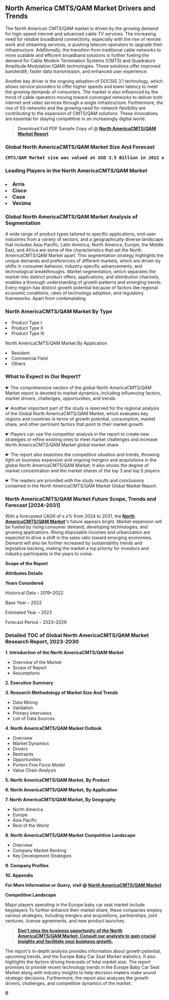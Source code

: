<p> <h2>North America CMTS/QAM Market Drivers and Trends</h2><p>The North American CMTS/QAM market is driven by the growing demand for high-speed internet and advanced cable TV services. The increasing need for reliable broadband connectivity, especially with the rise of remote work and streaming services, is pushing telecom operators to upgrade their infrastructure. Additionally, the transition from traditional cable networks to more scalable and efficient broadband solutions is further fueling the demand for Cable Modem Termination Systems (CMTS) and Quadrature Amplitude Modulation (QAM) technologies. These solutions offer improved bandwidth, faster data transmission, and enhanced user experience.</p><p>Another key driver is the ongoing adoption of DOCSIS 3.1 technology, which allows service providers to offer higher speeds and lower latency to meet the growing demands of consumers. The market is also influenced by the trend of cable operators moving toward converged networks to deliver both internet and video services through a single infrastructure. Furthermore, the rise of 5G networks and the growing need for network flexibility are contributing to the expansion of CMTS/QAM solutions. These innovations are essential for staying competitive in an increasingly digital world.</p></p><blockquote id="" class=""><strong>Download Full PDF Sample Copy of @&nbsp;<a href="https://www.verifiedmarketreports.com/download-sample/?rid=729892&utm_source=GitHub-Jan&utm_medium=260" target="_blank">North AmericaCMTS/QAM Market Report</a>&nbsp;&nbsp;</strong></blockquote><h3 id="" class=""><strong>Global&nbsp;North AmericaCMTS/QAM Market Size And Forecast</strong></h3><pre class="reader-text-block__code-block"><strong>CMTS/QAM Market size was valued at USD 3.5 Billion in 2022 and is projected to reach USD 5.2 Billion by 2030, growing at a CAGR of 6.5% from 2024 to 2030.</strong></pre><h3 id="" class="">Leading Players in the&nbsp;North AmericaCMTS/QAM Market</h3><h3 class=""></Li><Li>Arris</Li><Li> Cisco</Li><Li> Casa</Li><Li> Vecima</h3><h3 id="" class="">Global&nbsp;North AmericaCMTS/QAM Market Analysis of Segmentation</h3><p id="" class="">A wide range of product types tailored to specific applications, end-user industries from a variety of sectors, and a geographically diverse landscape that includes Asia-Pacific, Latin America, North America, Europe, the Middle East, and Africa are some of the characteristics that set the North AmericaCMTS/QAM Market apart. This segmentation strategy highlights the unique demands and preferences of different markets, which are driven by shifts in consumer behavior, industry-specific advancements, and technological breakthroughs. Market segmentation, which separates the market into distinct product offers, applications, and distribution channels, enables a thorough understanding of growth patterns and emerging trends. Every region has distinct growth potential because of factors like regional economic conditions, rates of technology adoption, and regulatory frameworks. Apart from contemplating</p><h3 id="" class="">North AmericaCMTS/QAM Market&nbsp;By Type</h3><p></Li><Li>Product Type I</Li><Li> Product Type II</Li><Li> Product Type III</p><div class="" data-test-id=""><p>North AmericaCMTS/QAM Market&nbsp;By Application</p></div><p class=""></Li><Li>Resident</Li><Li> Commercial Field</Li><Li> Others</p><div class="" data-test-id=""><h3><span class="">What to Expect in Our Report?</span></h3></div><div class="" data-test-id=""><p><span class="">☛ The comprehensive section of the global North AmericaCMTS/QAM Market report is devoted to market dynamics, including influencing factors, market drivers, challenges, opportunities, and trends.</span></p></div><div class="" data-test-id=""><p><span class="">☛ Another important part of the study is reserved for the regional analysis of the Global North AmericaCMTS/QAM Market, which evaluates key regions and countries in terms of growth potential, consumption, market share, and other pertinent factors that point to their market growth.</span></p></div><div class="" data-test-id=""><p><span class="">☛ Players can use the competitor analysis in the report to create new strategies or refine existing ones to meet market challenges and increase North AmericaCMTS/QAM Market global market share.</span></p></div><div class="" data-test-id=""><p><span class="">☛ The report also examines the competitive situation and trends, throwing light on business expansion and ongoing mergers and acquisitions in the global North AmericaCMTS/QAM Market. It also shows the degree of market concentration and the market shares of the top 3 and top 5 players.</span></p></div><div class="" data-test-id=""><p><span class="">☛ The readers are provided with the study results and conclusions contained in the North AmericaCMTS/QAM Market Global Market Report.</span></p></div><div class="" data-test-id=""><h3><span class="">North AmericaCMTS/QAM Market Future Scope, Trends and Forecast [2024-2031]</span></h3></div><div class="" data-test-id=""><p><span class="">With a forecasted CAGR of x.x% from 2024 to 2031, the <strong><a href="https://www.verifiedmarketreports.com/download-sample/?rid=729892&utm_source=GitHub-Jan&utm_medium=260" target="_blank">North AmericaCMTS/QAM Market</a>'</strong>s future appears bright. Market expansion will be fueled by rising consumer demand, developing technologies, and growing applications. Rising disposable incomes and urbanization are expected to drive a shift in the sales ratio toward emerging economies. Demand will also be further increased by sustainability trends and legislative backing, making the market a top priority for investors and industry participants in the years to come.</span></p><p id="ember66" class="ember-view reader-text-block__paragraph"><strong>Scope of the Report</strong></p><p id="ember67" class="ember-view reader-text-block__paragraph"><strong>Attributes Details</strong></p><p id="ember68" class="ember-view reader-text-block__paragraph"><strong>Years Considered</strong></p><p id="ember69" class="ember-view reader-text-block__paragraph">Historical Data &ndash; 2019&ndash;2022</p><p id="ember70" class="ember-view reader-text-block__paragraph">Base Year &ndash; 2022</p><p id="ember71" class="ember-view reader-text-block__paragraph">Estimated Year &ndash; 2023</p><p id="ember72" class="ember-view reader-text-block__paragraph">Forecast Period &ndash; 2023&ndash;2029</p></div><h3 id="" class="">Detailed TOC of Global North AmericaCMTS/QAM Market Research Report, 2023-2030</h3><p id="" class=""><strong>1. Introduction of the North AmericaCMTS/QAM Market</strong></p><ul><li>Overview of the Market</li><li>Scope of Report</li><li>Assumptions</li></ul><p id="" class=""><strong>2. Executive Summary</strong></p><p id="" class=""><strong>3. Research Methodology of Market Size And Trends</strong></p><ul><li>Data Mining</li><li>Validation</li><li>Primary Interviews</li><li>List of Data Sources</li></ul><p id="" class=""><strong>4. North AmericaCMTS/QAM Market Outlook</strong></p><ul><li>Overview</li><li>Market Dynamics</li><li>Drivers</li><li>Restraints</li><li>Opportunities</li><li>Porters Five Force Model</li><li>Value Chain Analysis</li></ul><p id="" class=""><strong>5. North AmericaCMTS/QAM Market, By Product</strong></p><p id="" class=""><strong>6. North AmericaCMTS/QAM Market, By Application</strong></p><p id="" class=""><strong>7. North AmericaCMTS/QAM Market, By Geography</strong></p><ul><li>North America</li><li>Europe</li><li>Asia Pacific</li><li>Rest of the World</li></ul><p id="" class=""><strong>8. North AmericaCMTS/QAM Market Competitive Landscape</strong></p><ul><li>Overview</li><li>Company Market Ranking</li><li>Key Development Strategies</li></ul><p id="" class=""><strong>9. Company Profiles</strong></p><p id="" class=""><strong>10. Appendix</strong></p><p><strong>For More Information or Query, visit&nbsp;@ <a href="https://www.verifiedmarketreports.com/product/cmts-qam-market/" target="_blank">North AmericaCMTS/QAM Market</a></strong></p><p id="ember61" class="ember-view reader-text-block__paragraph"><strong>Competitive Landscape</strong></p><p id="ember62" class="ember-view reader-text-block__paragraph">Major players operating in the Europe baby car seat market include keyplayers To further enhance their market share, these companies employ various strategies, including mergers and acquisitions, partnerships, joint ventures, license agreements, and new product launches.</p><blockquote id="ember63" class="ember-view reader-text-block__blockquote"><strong><a href="https://www.verifiedmarketreports.com/download-sample/?rid=729892&utm_source=GitHub-Jan&utm_medium=260" target="_blank">Don&rsquo;t miss the business opportunity of the North AmericaCMTS/QAM Market. Consult our analysts to gain crucial insights and facilitate your business growth.</a></strong></blockquote><p id="ember64" class="ember-view reader-text-block__paragraph">The report's in-depth analysis provides information about growth potential, upcoming trends, and the Europe Baby Car Seat Market statistics. It also highlights the factors driving forecasts of total market size. The report promises to provide recent technology trends in the Europe Baby Car Seat Market along with industry insights to help decision-makers make sound strategic decisions. Furthermore, the report also analyses the growth drivers, challenges, and competitive dynamics of the market.</p><p class="ember-view reader-text-block__paragraph"><strong>0</strong></p>
